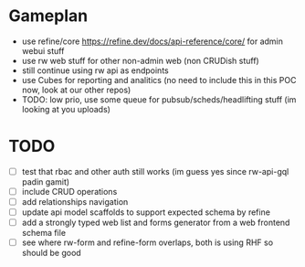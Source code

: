 # Gameplan

- use refine/core https://refine.dev/docs/api-reference/core/ for admin webui stuff
- use rw web stuff for other non-admin web (non CRUDish stuff)
- still continue using rw api as endpoints
- use Cubes for reporting and analitics (no need to include this in this POC now, look at our other repos)
- TODO: low prio, use some queue for pubsub/scheds/headlifting stuff (im looking at you uploads)


# TODO
- [ ] test that rbac and other auth still works (im guess yes since rw-api-gql padin gamit)
- [ ] include CRUD operations
- [ ] add relationships navigation
- [ ] update api model scaffolds to support expected schema by refine
- [ ] add a strongly typed web list and forms generator from a web frontend schema file
- [ ] see where rw-form and refine-form overlaps, both is using RHF so should be good
